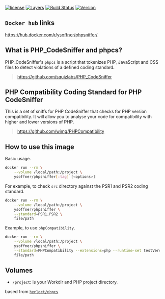 [![license](https://img.shields.io/github/license/ysoffner/phpsniffer.svg)]()
[![Layers](https://images.microbadger.com/badges/image/ysoffner/phpsniffer.svg)](https://microbadger.com/images/ysoffner/phpsniffer "Get your own image badge on microbadger.com")
[![Build Status](https://travis-ci.org/ysoffner/phpSniffer.svg?branch=master)](https://travis-ci.org/ysoffner/phpSniffer)
[![Version](https://images.microbadger.com/badges/version/ysoffner/phpsniffer.svg)](https://microbadger.com/images/ysoffner/phpsniffer "Get your own version badge on microbadger.com")

## `Docker hub` links
https://hub.docker.com/r/ysoffner/phpsniffer/

## What is PHP_CodeSniffer and phpcs?

PHP_CodeSniffer's `phpcs` is a script that tokenizes PHP, JavaScript and CSS files to detect violations of a defined coding standard.

> https://github.com/squizlabs/PHP_CodeSniffer

## PHP Compatibility Coding Standard for PHP CodeSniffer

This is a set of sniffs for PHP CodeSniffer that checks for PHP version compatibility. It will allow you to analyse your code for compatibility with higher and lower versions of PHP.

> https://github.com/wimg/PHPCompatibility


## How to use this image

Basic usage.

```sh
docker run --rm \
    --volume /local/path:/project \
    ysoffner/phpsniffer[:tag] [<options>]
```

For example, to check `src` directory against the PSR1 and PSR2 coding standard.

```sh
docker run --rm \
    --volume /local/path:/project \
    ysoffner/phpsniffer \
    --standard=PSR1,PSR2 \
    file/path
```


Example, to use `phpCompatibility`.

```sh
docker run --rm \
    --volume /local/path:/project \
    ysoffner/phpsniffer \
    --standard=PHPCompatibility --extensions=php --runtime-set testVersion 7.1 \
    file/path
```
## Volumes

* `/project`: Is your Workdir and PHP project directory.
 
 based from [`herloct/phpcs`](https://github.com/herloct/docker-phpcs)
